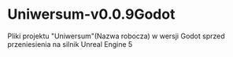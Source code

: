 # Uniwersum-v0.0.9Godot

Pliki projektu "Uniwersum"(Nazwa robocza) w wersji Godot sprzed przeniesienia na silnik Unreal Engine 5
